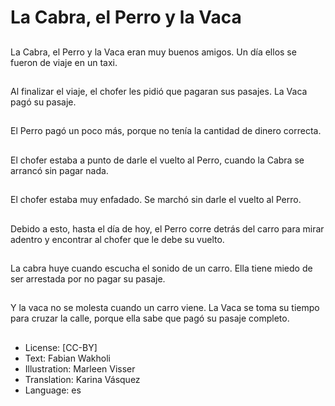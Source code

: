 # La Cabra, el Perro y la Vaca

##
La Cabra, el Perro y la Vaca eran muy buenos amigos. Un día ellos se fueron de viaje en un taxi.

##
Al finalizar el viaje, el chofer les pidió que pagaran sus pasajes. La Vaca pagó su pasaje.

##
El Perro pagó un poco más, porque no tenía la cantidad de dinero correcta.

##
El chofer estaba a punto de darle el vuelto al Perro, cuando la Cabra se arrancó sin pagar nada.

##
El chofer estaba muy enfadado. Se marchó sin darle el vuelto al Perro.

##
Debido a esto, hasta el día de hoy, el Perro corre detrás del carro para mirar adentro y encontrar al chofer que le debe su vuelto.

##
La cabra huye cuando escucha el sonido de un carro. Ella tiene miedo de ser arrestada por no pagar su pasaje.

##
Y la vaca no se molesta cuando un carro viene. La Vaca se toma su tiempo para cruzar la calle, porque ella sabe que pagó su pasaje completo.

##
* License: [CC-BY]
* Text: Fabian Wakholi
* Illustration: Marleen Visser
* Translation: Karina Vásquez
* Language: es
